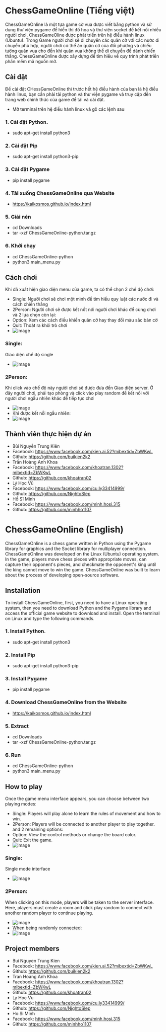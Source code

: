 # ChessGameOnline (Tiếng việt)
ChessGameOnline là một tựa game cờ vua được viết bằng python và sử dụng thư viện pygame để hiển thị đồ họa và thư viện socket để kết nối nhiều người chơi. ChessGameOline được phát triển trên hệ điều hành linux (Ubuntu). Trong Game người chơi sẽ di chuyển các quân cờ với các nước di chuyển phù hợp, người chơi có thể ăn quân cờ của đối phương và chiếu tướng quân vua cho đến khi quân vua không thể di chuyển để dành chiến thắng. ChessGameOnline được xây dựng để tìm hiểu về quy trình phát triển phần mềm mã nguồn mở.
## Cài đặt
Để cài đặt CHessGameOnline thì trước hết hệ điều hành của bạn là hệ điều hành linux, bạn cần phải tải python và thư viện pygame và truy cập đến trang web chính thức của game để tải và cài đặt.
  - Mở terminal trên hệ điều hành linux và gõ các lệnh sau
  ### 1. Cài đặt Python.
  - sudo apt-get install python3
  ### 2. Cài đặt Pip
  - sudo apt-get install python3-pip
  ### 3. Cài đặt Pygame
  - pip install pygame
  ### 4. Tải xuống ChessGameOnline qua Website
  - https://kaikosmos.github.io/index.html
  ### 5. Giải nén
  - cd Downloads
  - tar -xzf ChessGameOnline-python.tar.gz
  ### 6. Khởi chạy 
  - cd ChessGameOnline-python
  - python3 main_menu.py
## Cách chơi
Khi đã xuất hiện giao diện menu của game, ta có thể chọn 2 chế dộ chơi:
- Single: Người chơi sẽ chơi một mình để tìm hiểu quy luật các nước đi và cách chiến thắng
- 2Person: Người chơi sẽ được kết nốt nới người chơi khác để cùng chơi
và 2 lựa chọn còn lại:
- Option: Xem các cách điều khiển quân cờ hay thay đổi màu sắc bàn cờ
- Quit: Thoát ra khỏi trò chơi
- ![image](https://github.com/buikien2k2/ChessGameOnline/assets/96100417/4eeafc02-d139-44ec-8014-39c0c07ae654)
### Single:
Giao diện chế độ single
- ![image](https://github.com/buikien2k2/ChessGameOnline/assets/96100417/cb0e521f-4f40-4237-bcd6-2c030e082ae2)

### 2Person:
Khi click vào chế độ này người chơi sẽ được đưa đến Giao diện server. Ở đây người chơi, phải tạo phòng và click vào play random để kết nối với người chơi ngẫu nhiên khác để tiếp tục chơi
- ![image](https://github.com/buikien2k2/ChessGameOnline/assets/96100417/90d79cb1-bf99-4b33-ab84-587df6aeb6be)
- Khi được kết nỗi ngẫu nhiên:
- ![image](https://github.com/buikien2k2/ChessGameOnline/assets/96100417/ec7d1931-1452-4125-96ff-3fdc5ddf2576)
## Thành viên thực hiện dự án
- Bùi Nguyễn Trung Kiên
- Facebook: https://www.facebook.com/kien.ai.52?mibextid=ZbWKwL
- Github: https://github.com/buikien2k2
- Trần Hoàng Anh Khoa
- Facebook: https://www.facebook.com/khoatran.1302?mibextid=ZbWKwL
- Github: https://github.com/khoatran02
- Lý Học Vũ
- Facebook: https://www.facebook.com/cu.ly33414999/
- Github: https://github.com/NightoSlep
- Hồ Sĩ Minh
- Facebook: https://www.facebook.com/minh.hosi.315
- Github: https://github.com/minhho1107

# ChessGameOnline (English)
ChessGameOnline is a chess game written in Python using the Pygame library for graphics and the Socket library for multiplayer connection. ChessGameOnline was developed on the Linux (Ubuntu) operating system. In the game, players move chess pieces with appropriate moves, can capture their opponent's pieces, and checkmate the opponent's king until the king cannot move to win the game. ChessGameOnline was built to learn about the process of developing open-source software.

## Installation
To install ChessGameOnline, first, you need to have a Linux operating system, then you need to download Python and the Pygame library and access the official game website to download and install.
Open the terminal on Linux and type the following commands.
### 1. Install Python.
- sudo apt-get install python3
### 2. Install Pip
- sudo apt-get install python3-pip
### 3. Install Pygame
- pip install pygame
### 4. Download ChessGameOnline from the Website
- https://kaikosmos.github.io/index.html
### 5. Extract
- cd Downloads
- tar -xzf ChessGameOnline-python.tar.gz
### 6. Run
- cd ChessGameOnline-python
- python3 main_menu.py
## How to play
Once the game menu interface appears, you can choose between two playing modes:
- Single: Players will play alone to learn the rules of movement and how to win.
- 2Person: Players will be connected to another player to play together.
and 2 remaining options:
- Option: View the control methods or change the board color.
- Quit: Exit the game.
- ![image](https://github.com/buikien2k2/ChessGameOnline/assets/96100417/4eeafc02-d139-44ec-8014-39c0c07ae654)
### Single:
Single mode interface
- ![image](https://github.com/buikien2k2/ChessGameOnline/assets/96100417/cb0e521f-4f40-4237-bcd6-2c030e082ae2)
### 2Person:
When clicking on this mode, players will be taken to the server interface. Here, players must create a room and click play random to connect with another random player to continue playing.
- ![image](https://github.com/buikien2k2/ChessGameOnline/assets/96100417/90d79cb1-bf99-4b33-ab84-587df6aeb6be)
- When being randomly connected:
- ![image](https://github.com/buikien2k2/ChessGameOnline/assets/96100417/ec7d1931-1452-4125-96ff-3fdc5ddf2576)
## Project members
- Bui Nguyen Trung Kien
- Facebook: https://www.facebook.com/kien.ai.52?mibextid=ZbWKwL
- Github: https://github.com/buikien2k2
- Tran Hoang Anh Khoa
- Facebook: https://www.facebook.com/khoatran.1302?mibextid=ZbWKwL
- Github: https://github.com/khoatran02
- Ly Hoc Vu
- Facebook: https://www.facebook.com/cu.ly33414999/
- Github: https://github.com/NightoSlep
- Ho Si Minh
- Facebook: https://www.facebook.com/minh.hosi.315
- Github: https://github.com/minhho1107
